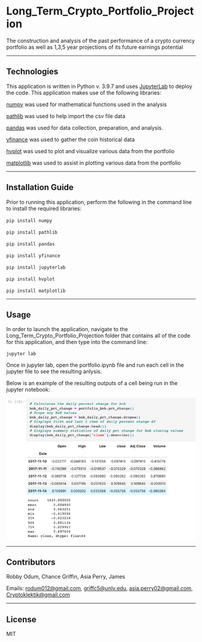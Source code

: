 # Long_Term_Crypto_Portfolio_Projection
The construction and analysis of the past performance of a crypto currency portfolio as well as 1,3,5 year projections of its future earnings potential

---

## Technologies

This application is written in Python v. 3.9.7 and uses [JupyterLab](https://jupyter.org/) to deploy the code. This application makes use of
 the following libraries:

[numpy](https://numpy.org/doc/) was used for mathematical functions used in the analysis

[pathlib](https://docs.python.org/3/library/pathlib.html) was used to help import the csv file data

[pandas](https://pandas.pydata.org/docs/) was used for data collection, preparation, and analysis.

[yfinance](https://pypi.org/project/yfinance/) was used to gather the coin historical data

[hvplot](https://hvplot.holoviz.org/) was used to plot and visualize various data from the portfolio

[matplotlib](https://matplotlib.org/) was used to assist in plotting various data from the portfolio



---

## Installation Guide

Prior to running this application, perform the following in the command line to install the required libraries:

`pip install numpy`

`pip install pathlib`

`pip install pandas`

`pip install yfinance`

`pip install jupyterlab`

`pip install hvplot`

`pip install matplotlib`


---

## Usage

In order to launch the application, navigate to the Long_Term_Crypto_Portfolio_Projection folder that contains all of the code for this application, and then type into the command line:

```
jupyter lab
```

Once in jupyter lab, open the portfolio.ipynb file and run each cell in the jupyter file to see the resulting anlysis.

Below is an example of the resulting outputs of a cell being run in the jupyter notebook:

![output](Images/Output_ex.png)


---

## Contributors

Robby Odum, Chance Griffin, Asia Perry, James 

Emails: rodum012@gmail.com, griffc5@unlv.edu, asia.perry02@gmail.com, Cryptoklektik@gmail.com

---

## License

MIT
